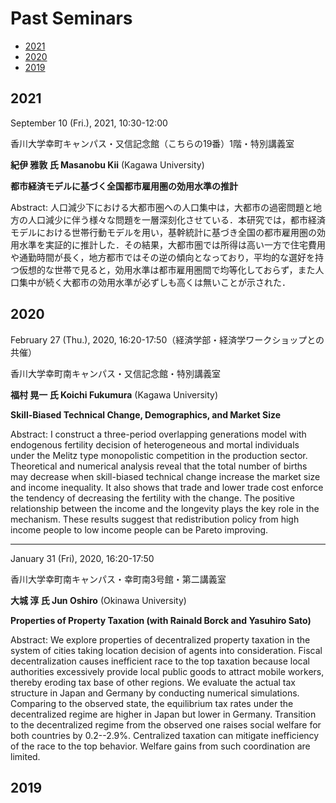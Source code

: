 # Past Seminars

<!-- markdown-toc start - Don't edit this section. Run M-x markdown-toc-refresh-toc -->
- [2021](#2021)
- [2020](#2020)
- [2019](#2019)
<!-- markdown-toc end -->


## 2021

September 10 (Fri.), 2021, 10:30-12:00

香川大学幸町キャンパス・又信記念館（こちらの19番）1階・特別講義室

**紀伊 雅敦 氏 Masanobu Kii** (Kagawa University)

**都市経済モデルに基づく全国都市雇用圏の効用水準の推計**

Abstract: 人口減少下における大都市圏への人口集中は，大都市の過密問題と地方の人口減少に伴う様々な問題を一層深刻化させている．本研究では，都市経済モデルにおける世帯行動モデルを用い，基幹統計に基づき全国の都市雇用圏の効用水準を実証的に推計した．その結果，大都市圏では所得は高い一方で住宅費用や通勤時間が長く，地方都市ではその逆の傾向となっており，平均的な選好を持つ仮想的な世帯で見ると，効用水準は都市雇用圏間で均等化しておらず，また人口集中が続く大都市の効用水準が必ずしも高くは無いことが示された．

## 2020

February 27 (Thu.), 2020, 16:20-17:50（経済学部・経済学ワークショップとの共催）

香川大学幸町南キャンパス・又信記念館・特別講義室

**福村 晃一 氏 Koichi Fukumura** (Kagawa University)

**Skill-Biased Technical Change, Demographics, and Market Size**

Abstract: I construct a three-period overlapping generations model with endogenous fertility decision of heterogeneous and mortal individuals under the Melitz type monopolistic competition in the production sector. Theoretical and numerical analysis reveal that the total number of births may decrease when skill-biased technical change increase the market size and income inequality. It also shows that trade and lower trade cost enforce the tendency of decreasing the fertility with the change. The positive relationship between the income and the longevity plays the key role in the mechanism. These results suggest that redistribution policy from high income people to low income people can be Pareto improving.

---

January 31 (Fri), 2020, 16:20-17:50

香川大学幸町南キャンパス・幸町南3号館・第二講義室

**大城 淳 氏 Jun Oshiro** (Okinawa University)

**Properties of Property Taxation (with Rainald Borck and Yasuhiro Sato)**

Abstract: We explore properties of decentralized property taxation in the system of cities taking location decision of agents into consideration. Fiscal decentralization causes inefficient race to the top taxation because local authorities excessively provide local public goods to attract mobile workers, thereby eroding tax base of other regions. We evaluate the actual tax structure in Japan and Germany by conducting numerical simulations. Comparing to the observed state, the equilibrium tax rates under the decentralized regime are higher in Japan but lower in Germany. Transition to the decentralized regime from the observed one raises social welfare for both countries by 0.2--2.9%. Centralized taxation can mitigate inefficiency of the race to the top behavior. Welfare gains from such coordination are limited.

## 2019
